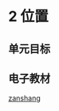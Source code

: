 # 2 位置

## 单元目标


## 电子教材

<Ebook grade="xxsx5a" :pages="19" :paged="23" ></Ebook>

[zanshang](../res/zanshang.md ':include')